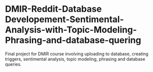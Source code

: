# DMIR-Reddit-Database Developement-Sentimental-Analysis-with-Topic-Modeling-Phrasing-and-database-quering
Final project for DMIR course involving uploading to database, creating triggers, sentimental analysis, topic modeling, phrasing and database queries.
